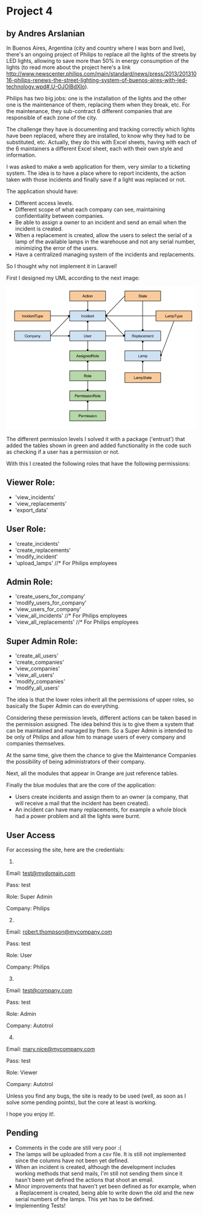 # Project 4

## by Andres Arslanian

In Buenos Aires, Argentina (city and country where I was born and live), there's an ongoing project of Philips to replace all the lights of the streets by LED lights, allowing to save more than 50% in energy consumption of the lights (to read more about the project here's a link http://www.newscenter.philips.com/main/standard/news/press/2013/20131016-philips-renews-the-street-lighting-system-of-buenos-aires-with-led-technology.wpd#.U-OJOIBdXIo).

Philips has two big jobs: one is the installation of the lights and the other one is the maintenance of them, replacing them when they break, etc.  For the maintenance, they sub-contract 6 different companies that are responsible of each zone of the city.

The challenge they have is documenting and tracking correctly which lights have been replaced, where they are installed, to know why they had to be substituted, etc.  Actually, they do this with Excel sheets, having with each of the 6 maintainers a different Excel sheet, each with their own style and information.

I was asked to make a web application for them, very similar to a ticketing system. The idea is to have a place where to report incidents, the action taken with those incidents and finally save if a light was replaced or not.

The application should have:
- Different access levels.
- Different scope of what each company can see, maintaining confidentiality between companies.
- Be able to assign a owner to an incident and send an email when the incident is created.
- When a replacement is created, allow the users to select the serial of a lamp of the available lamps in the warehouse and not any serial number, minimizing the error of the users.
- Have a centralized managing system of the incidents and replacements.

So I thought why not implement it in Laravel!

First I designed my UML according to the next image:

![Alt text](https://github.com/andresarslanian/DWA-P4/blob/master/public/assets/images/DWA_P4.png "UML")


The different permission levels I solved it with a package ('entrust') that added the tables shown in green and added functionality in the code such as checking if a user has a permission or not.

With this I created the following roles that have the following permissions:

Viewer Role:
----------
 * 'view_incidents'
 * 'view_replacements'
 * 'export_data'

User Role:
----------
 * 'create_incidents'
 * 'create_replacements'
 * 'modify_incident'
 * 'upload_lamps'				 	//* For Philips employees

Admin Role:
-----------
 * 'create_users_for_company'
 * 'modify_users_for_company'
 * 'view_users_for_company'
 * 'view_all_incidents' 			//* For Philips employees
 * 'view_all_replacements' 			//* For Philips employees

Super Admin Role:
-----------------
 * 'create_all_users'
 * 'create_companies'
 * 'view_companies'
 * 'view_all_users'
 * 'modify_companies'
 * 'modify_all_users'

The idea is that the lower roles inherit all the permissions of upper roles, so basically the Super Admin can do everything.

Considering these permission levels, different actions can be taken based in the permission assigned. The idea behind this is to give them a system that can be maintained and managed by them. So a Super Admin is intended to be only of Philips and allow him to manage users of every company and companies themselves. 

At the same time, give them the chance to give the Maintenance Companies the possibility of being administrators of their company.

Next, all the modules that appear in Orange are just reference tables.

Finally the blue modules that are the core of the application:

- Users create incidents and assign them to an owner (a company, that will receive a mail that the incident has been created).
- An incident can have many replacements, for example a whole block had a power problem and all the lights were burnt.


## User Access

For accessing the site, here are the credentials:

1)
Email: test@mydomain.com

Pass: test

Role: Super Admin

Company: Philips



2)
Email: robert.thompson@mycompany.com

Pass: test

Role: User

Company: Philips



3)
Email: test@company.com

Pass: test

Role: Admin

Company: Autotrol



4)
Email: mary.nice@mycompany.com

Pass: test

Role: Viewer

Company: Autotrol



Unless you find any bugs, the site is ready to be used (well, as soon as I solve some pending points), but the core at least is working.


I hope you enjoy it!.


## Pending

* Comments in the code are still very poor :(
* The lamps will be uploaded from a csv file. It is still not implemented since the columns have not been yet defined.
* When an incident is created, although the development includes working methods that send mails, I'm still not sending them since it hasn't been yet defined the actions that shoot an email.
* Minor improvements that haven't yet been defined as for example, when a Replacement is created, being able to write down the old and the new serial numbers of the lamps. This yet has to be defined.
* Implementing Tests!

